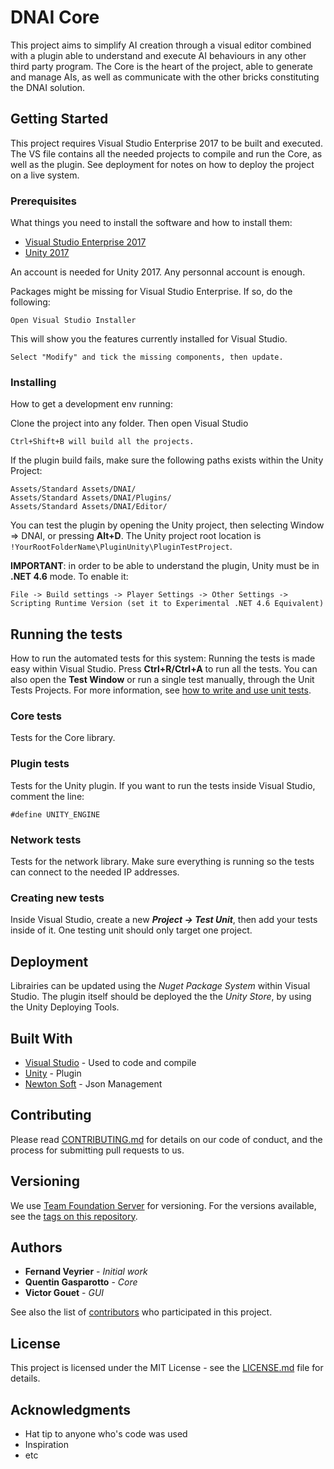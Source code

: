 # DNAI Core

This project aims to simplify AI creation through a visual editor combined with a plugin able to understand and execute AI behaviours in any other third party program.
The Core is the heart of the project, able to generate and manage AIs, as well as communicate with the other bricks constituting the DNAI solution.

## Getting Started

This project requires Visual Studio Enterprise 2017 to be built and executed. The VS file contains all the needed projects to compile and run the Core, as well as the plugin.
See deployment for notes on how to deploy the project on a live system.

### Prerequisites

What things you need to install the software and how to install them:

- [Visual Studio Enterprise 2017](https://duly-eip.visualstudio.com/Duly?line=15&lineStyle=plain&lineEnd=15&lineStartColumn=3&lineEndColumn=32)
- [Unity 2017](https://unity3d.com/)

An account is needed for Unity 2017. Any personnal account is enough.

Packages might be missing for Visual Studio Enterprise. If so, do the following:
```
Open Visual Studio Installer
```
This will show you the features currently installed for Visual Studio.
```
Select "Modify" and tick the missing components, then update.
```

### Installing

How to get a development env running:

Clone the project into any folder. Then open Visual Studio

```
Ctrl+Shift+B will build all the projects.
```

If the plugin build fails, make sure the following paths exists within the Unity Project:
```
Assets/Standard Assets/DNAI/
Assets/Standard Assets/DNAI/Plugins/
Assets/Standard Assets/DNAI/Editor/
```

You can test the plugin by opening the Unity project, then selecting Window => DNAI, or pressing **Alt+D**.
The Unity project root location is ```!YourRootFolderName\PluginUnity\PluginTestProject```.

**IMPORTANT**: in order to be able to understand the plugin, Unity must be in **.NET 4.6** mode. To enable it:
```
File -> Build settings -> Player Settings -> Other Settings -> Scripting Runtime Version (set it to Experimental .NET 4.6 Equivalent)
```

## Running the tests

How to run the automated tests for this system:
Running the tests is made easy within Visual Studio. Press **Ctrl+R/Ctrl+A** to run all the tests.
You can also open the **Test Window** or run a single test manually, through the Unit Tests Projects. For more information, see [how to write and use unit tests](https://msdn.microsoft.com/en-us/library/hh694602.aspx).

### Core tests

Tests for the Core library.

### Plugin tests

Tests for the Unity plugin. If you want to run the tests inside Visual Studio, comment the line:

```
#define UNITY_ENGINE
```

### Network tests

Tests for the network library. Make sure everything is running so the tests can connect to the needed IP addresses.

### Creating new tests

Inside Visual Studio, create a new ***Project -> Test Unit***, then add your tests inside of it. One testing unit should only target one project.

## Deployment

Librairies can be updated using the *Nuget Package System* within Visual Studio. The plugin itself should be deployed the the *Unity Store*, by using the Unity Deploying Tools.

## Built With

* [Visual Studio](http://www.dropwizard.io/1.0.2/docs/) - Used to code and compile
* [Unity](https://maven.apache.org/) - Plugin
* [Newton Soft](https://rometools.github.io/rome/) - Json Management

## Contributing

Please read [CONTRIBUTING.md](https://gist.github.com/PurpleBooth/b24679402957c63ec426) for details on our code of conduct, and the process for submitting pull requests to us.

## Versioning

We use [Team Foundation Server](https://www.visualstudio.com/team-services/) for versioning. For the versions available, see the [tags on this repository](https://github.com/your/project/tags). 

## Authors

* **Fernand Veyrier** - *Initial work*
* **Quentin Gasparotto** - *Core*
* **Victor Gouet** - *GUI*

See also the list of [contributors](https://github.com/your/project/contributors) who participated in this project.

## License

This project is licensed under the MIT License - see the [LICENSE.md](LICENSE.md) file for details.

## Acknowledgments

* Hat tip to anyone who's code was used
* Inspiration
* etc
